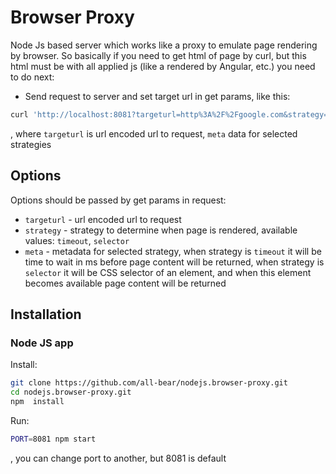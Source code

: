 # Browser Proxy

Node Js based server which works like a proxy to emulate page rendering by browser. So basically if you need to get html of page by curl, but this html must be with all applied js (like a rendered by Angular, etc.) you need to do next:

- Send request to server and set target url in get params, like this:
```bash
curl 'http://localhost:8081?targeturl=http%3A%2F%2Fgoogle.com&strategy=timeout&meta=1000'
```

, where `targeturl` is url encoded url to request, `meta` data for selected strategies

## Options
Options should be passed by get params in request:

- `targeturl` - url encoded url to request
- `strategy` - strategy to determine when page is rendered, available values: `timeout`, `selector`
- `meta` - metadata for selected strategy, when strategy is `timeout` it will be time to wait in ms before page content will be returned, when strategy is `selector` it will be CSS selector of an element, and when this element becomes available page content will be returned

## Installation

### Node JS app
Install:
```bash
git clone https://github.com/all-bear/nodejs.browser-proxy.git
cd nodejs.browser-proxy.git
npm  install
```

Run:
```bash
PORT=8081 npm start
```
, you can change port to another, but 8081 is default
